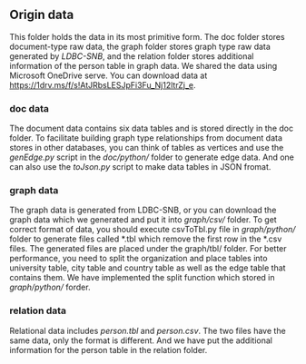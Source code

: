 ## Origin data
This folder holds the data in its most primitive form. The doc folder stores document-type raw data, the graph folder stores graph type raw data generated by *LDBC-SNB*, and the relation folder stores additional information of the person table in graph data. We shared the data using Microsoft OneDrive serve. You can download data at https://1drv.ms/f/s!AtJRbsLESJpFi3Fu_Nj12ltrZj_e.
### doc data
The document data contains six data tables and is stored directly in the doc folder. To facilitate building graph type relationships from document data stores in other databases, you can think of tables as vertices and use the *genEdge.py* script in the *doc/python/* folder to generate edge data. And one can also use the *toJson.py* script to make data tables in JSON fromat.
### graph data
The graph data is generated from LDBC-SNB, or you can download the graph data which we generated and put it into *graph/csv/* folder. To get correct format of data, you should execute csvToTbl.py file in *graph/python/* folder to generate files called *.tbl which remove the first row in the *.csv files. The generated files are placed under the graph/tbl/ folder.
For better performance, you need to split the organization and place tables into university table, city table and country table as well as the edge table that contains them. We have implemented the split function which stored in *graph/python/* forder.
### relation data
Relational data includes *person.tbl* and *person.csv*. The two files have the same data, only the format is different. And we have put the additional information for the person table in the relation folder.
